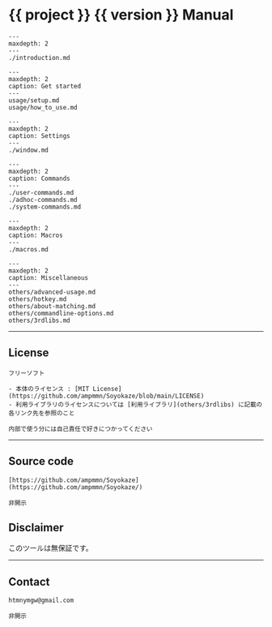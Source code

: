 # {{ project }} {{ version }} Manual

```{toctree}
---
maxdepth: 2
---
./introduction.md
```

```{toctree}
---
maxdepth: 2
caption: Get started
---
usage/setup.md
usage/how_to_use.md
```

```{toctree}
---
maxdepth: 2
caption: Settings
---
./window.md
```

```{toctree}
---
maxdepth: 2
caption: Commands
---
./user-commands.md
./adhoc-commands.md
./system-commands.md
```

```{toctree}
---
maxdepth: 2
caption: Macros
---
./macros.md
```

```{toctree}
---
maxdepth: 2
caption: Miscellaneous
---
others/advanced-usage.md
others/hotkey.md
others/about-matching.md
others/commandline-options.md
others/3rdlibs.md
```

----

## License

```{only} soyokaze
フリーソフト

- 本体のライセンス : [MIT License](https://github.com/ampmmn/Soyokaze/blob/main/LICENSE)
- 利用ライブラリのライセンスについては [利用ライブラリ](others/3rdlibs) に記載の各リンク先を参照のこと
```

```{only} not soyokaze
内部で使う分には自己責任で好きにつかってください
```

----


## Source code

```{only} soyokaze
[https://github.com/ampmmn/Soyokaze](https://github.com/ampmmn/Soyokaze/)
```

```{only} not soyokaze
非開示
```

## Disclaimer

このツールは無保証です。

----

## Contact

```{only} soyokaze
htmnymgw@gmail.com
```
```{only} not soyokaze
非開示
```

